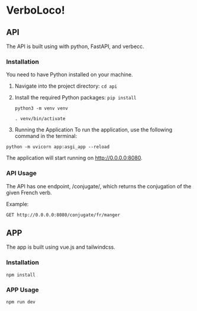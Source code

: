 # VerboLoco!

## API

The API is built using with python, FastAPI, and verbecc.

### Installation

You need to have Python installed on your machine.

1. Navigate into the project directory:
   `cd api`

2. Install the required Python packages:
   `pip install`

   `python3 -m venv venv`

   `. venv/bin/activate`

3. Running the Application
   To run the application, use the following command in the terminal:

`python -m uvicorn app:asgi_app --reload`

The application will start running on http://0.0.0.0:8080.

### API Usage

The API has one endpoint, /conjugate/<verb>, which returns the conjugation of the given French verb.

Example:

`GET http://0.0.0.0:8080/conjugate/fr/manger`

## APP

The app is built using vue.js and tailwindcss.

### Installation

`npm install`

### APP Usage

`npm run dev`
